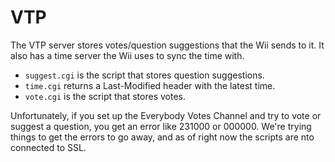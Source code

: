 # VTP
The VTP server stores votes/question suggestions that the Wii sends to it. It also has a time server the Wii uses to sync the time with.

- `suggest.cgi` is the script that stores question suggestions.
- `time.cgi` returns a Last-Modified header with the latest time.
- `vote.cgi` is the script that stores votes.

Unfortunately, if you set up the Everybody Votes Channel and try to vote or suggest a question, you get an error like 231000 or 000000. We're trying things to get the errors to go away, and as of right now the scripts are nto connected to SSL.
